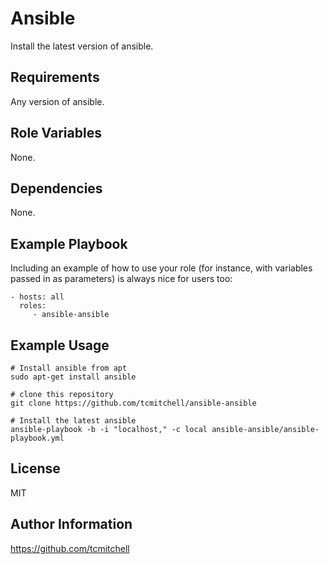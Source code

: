 Ansible
=========

Install the latest version of ansible.

Requirements
------------

Any version of ansible.

Role Variables
--------------

None.

Dependencies
------------

None.

Example Playbook
----------------

Including an example of how to use your role (for instance, with variables passed in as parameters) is always nice for users too:

    - hosts: all
      roles:
         - ansible-ansible

Example Usage
-------------

```shell
# Install ansible from apt
sudo apt-get install ansible

# clone this repository
git clone https://github.com/tcmitchell/ansible-ansible

# Install the latest ansible
ansible-playbook -b -i "localhost," -c local ansible-ansible/ansible-playbook.yml
```

License
-------

MIT

Author Information
------------------

https://github.com/tcmitchell
